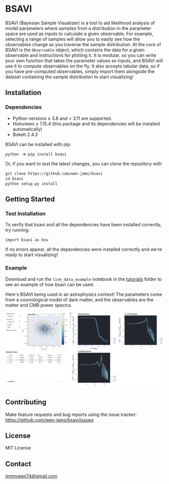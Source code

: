 # BSAVI

BSAVI (Bayesian Sample Visualizer) is a tool to aid likelihood analysis of model parameters where samples from a distribution in the parameter space are used as inputs to calculate a given observable. For example, selecting a range of samples will allow you to easily see how the observables change as you traverse the sample distribution. At the core of BSAVI is the `Observable` object, which contains the data for a given observable and instructions for plotting it. It is modular, so you can write your own function that takes the parameter values as inputs, and BSAVI will use it to compute observables on the fly. It also accepts tabular data, so if you have pre-computed observables, simply import them alongside the dataset containing the sample distribution to start visualizing!

## Installation

### Dependencies

- Python versions $\geq$ 3.8 and $<$ 3.11 are supported.
- Holoviews $\geq$ 1.15.4 (this package and its dependencies will be installed automatically)
- Bokeh 2.4.3

BSAVI can be installed with pip:

    python -m pip install bsavi

Or, if you want to test the latest changes, you can clone the repository with

    git clone https://github.com/wen-jams/bsavi
    cd bsavi
    python setup.py install

## Getting Started

### Test Installation

To verify that bsavi and all the dependencies have been installed correctly, try running:

    import bsavi as bsv

If no errors appear, all the dependencies were installed correctly and we're ready to start visualizing!

### Example

Download and run the `live_data_example` notebook in the [tutorials](tutorials) folder to see an example of how bsavi can be used.

Here's BSAVI being used in an astrophysics context! The parameters come from a cosmological model of dark matter, and the observables are the matter and CMB power spectra.

![example output](images/example3.png)

## Contributing

Make feature requests and bug reports using the issue tracker: <https://github.com/wen-jams/bsavi/issues>

## License

MIT License

## Contact

<jimmywen74@gmail.com>
